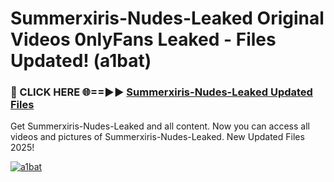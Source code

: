 # Summerxiris-Nudes-Leaked Original Videos 0nlyFans Leaked - Files Updated! (a1bat)

<h3>🔴 CLICK HERE 🌐==►► <a href="https://tinyurl.com/4mcuefdz" rel="nofollow">Summerxiris-Nudes-Leaked Updated Files</a></h3>

Get Summerxiris-Nudes-Leaked and all content. Now you can access all videos and pictures of Summerxiris-Nudes-Leaked. New Updated Files 2025!

[![a1bat](https://i.imgur.com/StAQSOY.gif)](https://tinyurl.com/4mcuefdz)
